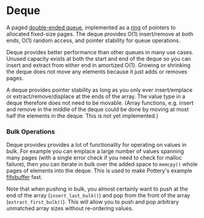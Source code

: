 # Deque

A paged [double-ended queue](https://en.wikipedia.org/wiki/Double-ended_queue), implemented as a [ring](../ring/) of pointers to allocated fixed-size pages. The deque provides O(1) insert/remove at both ends, O(1) random access, and pointer stability for queue operations.

Deque provides better performance than other queues in many use cases. Unused capacity exists at both the start and end of the deque so you can insert and extract from either end in amortized O(1). Growing or shrinking the deque does not move any elements because it just adds or removes pages.

A deque provides pointer stability as long as you only ever insert/emplace or extract/remove/displace at the ends of the array. The value type in a deque therefore does not need to be movable. (Array functions, e.g. insert and remove in the middle of the deque could be done by moving at most half the elements in the deque. This is not yet implemented.)

### Bulk Operations

Deque provides provides a lot of functionality for operating on values in bulk. For example you can emplace a large number of values spanning many pages (with a single error check if you need to check for malloc failure), then you can iterate in bulk over the added space to `memcpy()` whole pages of elements into the deque. This is used to make Pottery's example [fifobuffer](../../../examples/pottery/fifobuffer/) fast.

Note that when pushing in bulk, you almost certainly want to push at the end of the array (`insert_last_bulk()`) and pop from the front of the array (`extract_first_bulk()`). This will allow you to push and pop arbitrary unmatched array sizes without re-ordering values.
